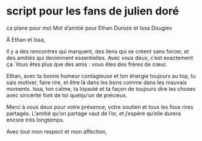 # script pour les fans de julien doré
ca plane pour moi
Mot d’amitié pour Ethan Duroze et Issa Dougiev

À Ethan et Issa,

Il y a des rencontres qui marquent, des liens qui se créent sans forcer, et des amitiés qui deviennent essentielles. Avec vous deux, c’est exactement ça. Vous êtes plus que des amis : vous êtes des frères de cœur.

Ethan, avec ta bonne humeur contagieuse et ton énergie toujours au top, tu sais motiver, faire rire, et être là dans les bons comme dans les mauvais moments.
Issa, ton calme, ta loyauté et ta façon de toujours dire les choses avec sincérité font de toi quelqu’un de précieux.

Merci à vous deux pour votre présence, votre soutien et tous les fous rires partagés. L’amitié qu’on partage vaut de l’or, et j’espère qu’elle durera encore très longtemps.

Avec tout mon respect et mon affection,
